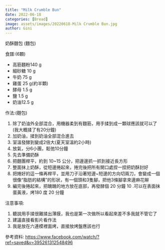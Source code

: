 ```yaml
---
title: "Milk Crumble Bun"
date: 2022-06-18
categories: [Bread]
image: assets/images/20220618-Milk Crumble Bun.jpg
author: Gini
---
```

奶酥麵包 (麵包)

食譜:(6顆)
- 高筋麵粉140 g
- 細砂糖 10 g
- 牛奶 75 g
- 雞蛋 25 g(約半顆)
- 酵母 1.5 g
- 鹽 1.5 g
- 奶油12.5 g

作法:(麵包)
1. 除了奶油外全部混合，用機器柔到有麵筋，用手揉到成一顆球應該就可以了(我大概揉了有20分鐘)
2. 加奶油，揉到奶油全部混合進去
3. 室溫發酵到變成2倍大(夏天室溫約2小時)
4. 放氣，分6小團，鬆弛10分鐘
5. 先去準備奶酥
6. 把麵團桿平，約到 10~15 公分，把邊邊抓一抓到接近長方形
7. 整面抹上奶酥，從短邊捲起來，捲完後把所有開口處捏一捏把奶酥封好
8. 把捲好的這一條再桿平，並用刀子沿著短邊~短邊的方向切兩刀，會變成一個很像“脂肪的結構”的形狀，有一個頭和3隻腳，把他3條腳拿來邊麻花辮
9. 編完後捲起來，把醜醜的地方放在底部，再發酵個 20 分鐘
10 .可以在表面抹蛋黃液，烤180 度 20 分鐘 

注意事項:
1. 聽說用手揉很難揉出薄膜，我也是第一次做所以看起來差不多我就不管它了
2. 建議直接看影片看作法
3. 我是放在六連模裡面烤，直接放烤盤應該也行

參考資料:
https://www.facebook.com/watch/?ref=saved&v=395261312548496
